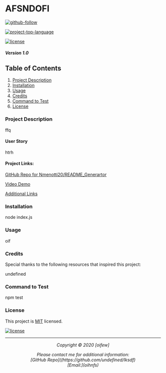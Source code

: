 

# AFSNDOFI

[![github-follow](https://img.shields.io/github/followers/undefined?label=Follow&logoColor=purple&style=social)](https://github.com/undefined)

[![project-top-language](https://img.shields.io/github/languages/top/undefined/lksdf?color=yellow)](https://github.com/undefined/lksdf)

[![license](https://img.shields.io/badge/License-MIT-brightgreen.svg)](https://choosealicense.com/licenses/MIT/)

##### Version 1.0

## Table of Contents 

1. [Project Description](#Description)
2. [Installation](#Installation)
3. [Usage](#Usage)
4. [Credits](#Credits)
5. [Command to Test](#Test)
6. [License](#License) 

### Project Description

ffq

#### User Story

htrh

#### Project Links:

[GitHub Repo for Nmenotti20/README_Generartor](https://github.com/undefined/lksdf)<br>

[Video Demo](assets\demo.gif)<br>

[Additional Links](assets\image.jpg)<br>

### Installation

node index.js
  
### Usage

oif

### Credits

Special thanks to the following resources that inspired this project:

undefined

### Command to Test

npm test

### License

This project is [MIT](https://choosealicense.com/licenses/MIT) licensed.<br>

[![license](https://img.shields.io/badge/License-MIT-brightgreen.svg)](https://choosealicense.com/licenses/MIT/)

<hr>
<p align='center'><i>
Copyright © 2020 [oifew]<br> 

<p align='center'><i>
Please contact me for additional information:<br>
[GitHub Repo]((https://github.com/undefined/lksdf)<br>
[Email:](oihnfs)</i></p>

